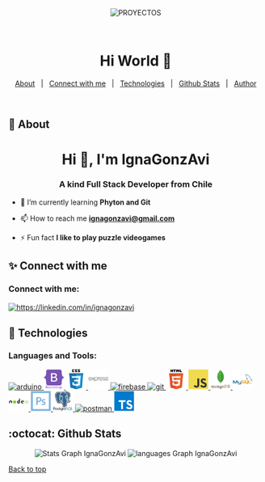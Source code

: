 <div align="center" id="top"> 
  <img src="./.github/app.gif" alt="PROYECTOS" />

  &#xa0;

  <!-- <a href="https://proyectos.netlify.app">Demo</a> -->
</div>

<h1 align="center">Hi World 👋</h1>

<!-- <p align="center">
  <img alt="Github top language" src="https://img.shields.io/github/languages/top/IgnaGonzAvi/proyectos?color=56BEB8">

  <img alt="Github language count" src="https://img.shields.io/github/languages/count/IgnaGonzAvi/proyectos?color=56BEB8">

  <img alt="Repository size" src="https://img.shields.io/github/repo-size/IgnaGonzAvi/proyectos?color=56BEB8">

  <img alt="License" src="https://img.shields.io/github/license/IgnaGonzAvi/proyectos?color=56BEB8"> -->

  <!-- <img alt="Github issues" src="https://img.shields.io/github/issues/IgnaGonzAvi/proyectos?color=56BEB8" /> -->

  <!-- <img alt="Github forks" src="https://img.shields.io/github/forks/IgnaGonzAvi/proyectos?color=56BEB8" /> -->

  <!-- <img alt="Github stars" src="https://img.shields.io/github/stars/IgnaGonzAvi/proyectos?color=56BEB8" /> -->
<!-- </p> -->

<!-- Status -->

<!-- <h4 align="center"> 
	🚧  PROYECTOS 🚀 Under construction...  🚧
</h4> 

<hr> -->

<p align="center">
  <a href="#dart-about">About</a> &#xa0; | &#xa0; 
  <a href="#sparkles-features">Connect with me</a> &#xa0; | &#xa0;
  <a href="#rocket-technologies">Technologies</a> &#xa0; | &#xa0;
   <a href="#octocat-github-stats">Github Stats</a> &#xa0; | &#xa0;
  <a href="https://github.com/IgnaGonzAvi" target="_blank">Author</a>
</p>

<br>

## :dart: About ##

<h1 align="center">Hi 👋, I'm IgnaGonzAvi</h1>
<h3 align="center">A kind Full Stack Developer from Chile</h3>

- 🌱 I’m currently learning **Phyton and Git**

- 📫 How to reach me **ignagonzavi@gmail.com**

- ⚡ Fun fact **I like to play puzzle videogames**

## :sparkles: Connect with me ##

<h3 align="left">Connect with me:</h3>
<p align="left">
<a href="https://linkedin.com/in/https://linkedin.com/in/ignagonzavi" target="blank"><img align="center" src="https://raw.githubusercontent.com/rahuldkjain/github-profile-readme-generator/master/src/images/icons/Social/linked-in-alt.svg" alt="https://linkedin.com/in/ignagonzavi" height="30" width="40" /></a>
</p>

## :rocket: Technologies ##

<h3 align="left">Languages and Tools:</h3>
<p align="left"> <a href="https://www.arduino.cc/" target="_blank" rel="noreferrer"> <img src="https://cdn.worldvectorlogo.com/logos/arduino-1.svg" alt="arduino" width="40" height="40"/> </a> <a href="https://getbootstrap.com" target="_blank" rel="noreferrer"> <img src="https://raw.githubusercontent.com/devicons/devicon/master/icons/bootstrap/bootstrap-plain-wordmark.svg" alt="bootstrap" width="40" height="40"/> </a> <a href="https://www.w3schools.com/css/" target="_blank" rel="noreferrer"> <img src="https://raw.githubusercontent.com/devicons/devicon/master/icons/css3/css3-original-wordmark.svg" alt="css3" width="40" height="40"/> </a> <a href="https://expressjs.com" target="_blank" rel="noreferrer"> <img src="https://raw.githubusercontent.com/devicons/devicon/master/icons/express/express-original-wordmark.svg" alt="express" width="40" height="40"/> </a> <a href="https://firebase.google.com/" target="_blank" rel="noreferrer"> <img src="https://www.vectorlogo.zone/logos/firebase/firebase-icon.svg" alt="firebase" width="40" height="40"/> </a> <a href="https://git-scm.com/" target="_blank" rel="noreferrer"> <img src="https://www.vectorlogo.zone/logos/git-scm/git-scm-icon.svg" alt="git" width="40" height="40"/> </a> <a href="https://www.w3.org/html/" target="_blank" rel="noreferrer"> <img src="https://raw.githubusercontent.com/devicons/devicon/master/icons/html5/html5-original-wordmark.svg" alt="html5" width="40" height="40"/> </a> <a href="https://developer.mozilla.org/en-US/docs/Web/JavaScript" target="_blank" rel="noreferrer"> <img src="https://raw.githubusercontent.com/devicons/devicon/master/icons/javascript/javascript-original.svg" alt="javascript" width="40" height="40"/> </a> <a href="https://www.mongodb.com/" target="_blank" rel="noreferrer"> <img src="https://raw.githubusercontent.com/devicons/devicon/master/icons/mongodb/mongodb-original-wordmark.svg" alt="mongodb" width="40" height="40"/> </a> <a href="https://www.mysql.com/" target="_blank" rel="noreferrer"> <img src="https://raw.githubusercontent.com/devicons/devicon/master/icons/mysql/mysql-original-wordmark.svg" alt="mysql" width="40" height="40"/> </a> <a href="https://nodejs.org" target="_blank" rel="noreferrer"> <img src="https://raw.githubusercontent.com/devicons/devicon/master/icons/nodejs/nodejs-original-wordmark.svg" alt="nodejs" width="40" height="40"/> </a> <a href="https://www.photoshop.com/en" target="_blank" rel="noreferrer"> <img src="https://raw.githubusercontent.com/devicons/devicon/master/icons/photoshop/photoshop-line.svg" alt="photoshop" width="40" height="40"/> </a> <a href="https://www.postgresql.org" target="_blank" rel="noreferrer"> <img src="https://raw.githubusercontent.com/devicons/devicon/master/icons/postgresql/postgresql-original-wordmark.svg" alt="postgresql" width="40" height="40"/> </a> <a href="https://postman.com" target="_blank" rel="noreferrer"> <img src="https://www.vectorlogo.zone/logos/getpostman/getpostman-icon.svg" alt="postman" width="40" height="40"/> </a> <a href="https://www.typescriptlang.org/" target="_blank" rel="noreferrer"> <img src="https://raw.githubusercontent.com/devicons/devicon/master/icons/typescript/typescript-original.svg" alt="typescript" width="40" height="40"/> </a> </p>

## :octocat: Github Stats ##

<div align="center">
  <img src="https://github-readme-stats.vercel.app/api?hide_title=false&hide_rank=false&show_icons=true&include_all_commits=true&count_private=true&disable_animations=false&theme=midnight-purple&hide_border=true&username=IgnaGonzAvi" height="150" alt="Stats Graph IgnaGonzAvi"  />
  <img src="https://github-readme-stats.vercel.app/api/top-langs?&hide_title=false&layout=compact&card_width=320&theme=midnight-purple&hide_border=true&username=IgnaGonzAvi" height="150" alt="languages Graph IgnaGonzAvi"  />
</div>

<a href="#top">Back to top</a>








